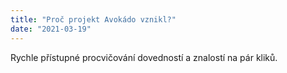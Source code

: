 ```yaml
---
title: "Proč projekt Avokádo vznikl?"
date: "2021-03-19"
---
```


Rychle přístupné procvičování dovedností a znalostí na pár kliků.
